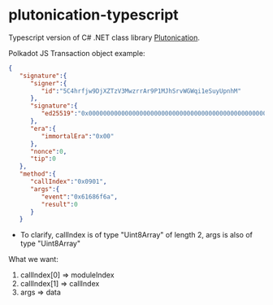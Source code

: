 # plutonication-typescript
Typescript version of C# .NET class library [Plutonication](https://github.com/cisar2218/Plutonication).


Polkadot JS Transaction object example:
```json
{
   "signature":{
      "signer":{
         "id":"5C4hrfjw9DjXZTzV3MwzrrAr9P1MJhSrvWGWqi1eSuyUpnhM"
      },
      "signature":{
         "ed25519":"0x00000000000000000000000000000000000000000000000000000000000000000000000000000000000000000000000000000000000000000000000000000000"
      },
      "era":{
         "immortalEra":"0x00"
      },
      "nonce":0,
      "tip":0
   },
   "method":{
      "callIndex":"0x0901",
      "args":{
         "event":"0x61686f6a",
         "result":0
      }
   }
```
- To clarify, callIndex is of type "Uint8Array" of length 2, args is also of type "Uint8Array"

What we want:
1) callIndex[0] => moduleIndex
2) callIndex[1] => callIndex
3) args => data
